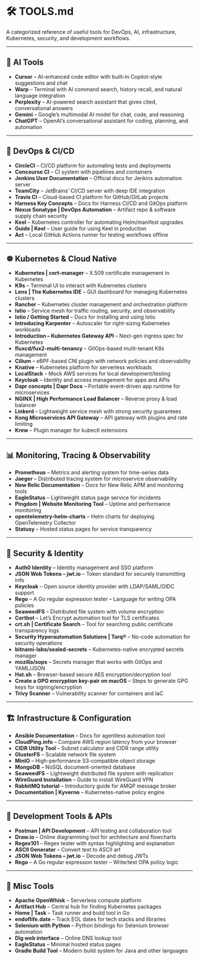 # 🛠️ TOOLS.md

A categorized reference of useful tools for DevOps, AI, infrastructure, Kubernetes, security, and development workflows.

---

## 🤖 AI Tools

- **Cursor** – AI-enhanced code editor with built-in Copilot-style suggestions and chat  
- **Warp** – Terminal with AI command search, history recall, and natural language integration  
- **Perplexity** – AI-powered search assistant that gives cited, conversational answers  
- **Gemini** – Google’s multimodal AI model for chat, code, and reasoning  
- **ChatGPT** – OpenAI’s conversational assistant for coding, planning, and automation  

---

## 🔁 DevOps & CI/CD

- **CircleCI** – CI/CD platform for automating tests and deployments  
- **Concourse CI** – CI system with pipelines and containers  
- **Jenkins User Documentation** – Official docs for Jenkins automation server  
- **TeamCity** – JetBrains’ CI/CD server with deep IDE integration  
- **Travis CI** – Cloud-based CI platform for GitHub/GitLab projects  
- **Harness Key Concepts** – Docs for Harness CI/CD and GitOps platform  
- **Nexus Sonatype | DevOps Automation** – Artifact repo & software supply chain security  
- **Keel** – Kubernetes controller for automating Helm/manifest upgrades  
- **Guide | Keel** – User guide for using Keel in production  
- **Act** – Local GitHub Actions runner for testing workflows offline  

---

## ☸️ Kubernetes & Cloud Native

- **Kubernetes | cert-manager** – X.509 certificate management in Kubernetes  
- **K9s** – Terminal UI to interact with Kubernetes clusters  
- **Lens | The Kubernetes IDE** – GUI dashboard for managing Kubernetes clusters  
- **Rancher** – Kubernetes cluster management and orchestration platform  
- **Istio** – Service mesh for traffic routing, security, and observability  
- **Istio / Getting Started** – Docs for installing and using Istio  
- **Introducing Karpenter** – Autoscaler for right-sizing Kubernetes workloads  
- **Introduction – Kubernetes Gateway API** – Next-gen ingress spec for Kubernetes  
- **fluxcd/fux2-multi-tenancy** – GitOps-based multi-tenant K8s management  
- **Cilium** – eBPF-based CNI plugin with network policies and observability  
- **Knative** – Kubernetes platform for serverless workloads  
- **LocalStack** – Mock AWS services for local development/testing  
- **Keycloak** – Identity and access management for apps and APIs  
- **Dapr concepts | Dapr Docs** – Portable event-driven app runtime for microservices  
- **NGINX | High Performance Load Balancer** – Reverse proxy & load balancer  
- **Linkerd** – Lightweight service mesh with strong security guarantees  
- **Kong Microservices API Gateway** – API gateway with plugins and rate limiting  
- **Krew** – Plugin manager for kubectl extensions  

---

## 📊 Monitoring, Tracing & Observability

- **Prometheus** – Metrics and alerting system for time-series data  
- **Jaeger** – Distributed tracing system for microservice observability  
- **New Relic Documentation** – Docs for New Relic APM and monitoring tools  
- **EagleStatus** – Lightweight status page service for incidents  
- **Pingdom | Website Monitoring Tool** – Uptime and performance monitoring  
- **opentelemetry-helm-charts** – Helm charts for deploying OpenTelemetry Collector  
- **Statusy** – Hosted status pages for service transparency  

---

## 🔐 Security & Identity

- **Auth0 Identity** – Identity management and SSO platform  
- **JSON Web Tokens – jwt.io** – Token standard for securely transmitting info  
- **Keycloak** – Open source identity provider with LDAP/SAML/OIDC support  
- **Rego** – A Go regular expression tester – Language for writing OPA policies  
- **SeaweedFS** – Distributed file system with volume encryption  
- **Certbot** – Let’s Encrypt automation tool for TLS certificates  
- **crt.sh | Certificate Search** – Tool for searching public certificate transparency logs  
- **Security Hyperautomation Solutions | Torq®** – No-code automation for security operations  
- **bitnami-labs/sealed-secrets** – Kubernetes-native encrypted secrets manager  
- **mozilla/sops** – Secrets manager that works with GitOps and YAML/JSON  
- **Hat.sh** – Browser-based secure AES encryption/decryption tool  
- **Create a GPG encryption key-pair on macOS** – Steps to generate GPG keys for signing/encryption  
- **Trivy Scanner** – Vulnerability scanner for containers and IaC  

---

## 🏗️ Infrastructure & Configuration

- **Ansible Documentation** – Docs for agentless automation tool  
- **CloudPing.info** – Compare AWS region latency from your browser  
- **CIDR Utility Tool** – Subnet calculator and CIDR range utility  
- **GlusterFS** – Scalable network file system  
- **MinIO** – High-performance S3-compatible object storage  
- **MongoDB** – NoSQL document-oriented database  
- **SeaweedFS** – Lightweight distributed file system with replication  
- **WireGuard Installation** – Guide to install WireGuard VPN  
- **RabbitMQ tutorial** – Introductory guide for AMQP message broker  
- **Documentation | Kyverno** – Kubernetes-native policy engine  

---

## 🧰 Development Tools & APIs

- **Postman | API Development** – API testing and collaboration tool  
- **Draw.io** – Online diagramming tool for architecture and flowcharts  
- **Regex101** – Regex tester with syntax highlighting and explanation  
- **ASCII Generator** – Convert text to ASCII art  
- **JSON Web Tokens – jwt.io** – Decode and debug JWTs  
- **Rego** – A Go regular expression tester – Write/test OPA policy logic  

---

## 🧪 Misc Tools

- **Apache OpenWhisk** – Serverless compute platform  
- **Artifact Hub** – Central hub for finding Kubernetes packages  
- **Home | Task** – Task runner and build tool in Go  
- **endoflife.date** – Track EOL dates for tech stacks and libraries  
- **Selenium with Python** – Python bindings for Selenium browser automation  
- **Dig web interface** – Online DNS lookup tool  
- **EagleStatus** – Minimal hosted status pages  
- **Gradle Build Tool** – Modern build system for Java and other languages  
